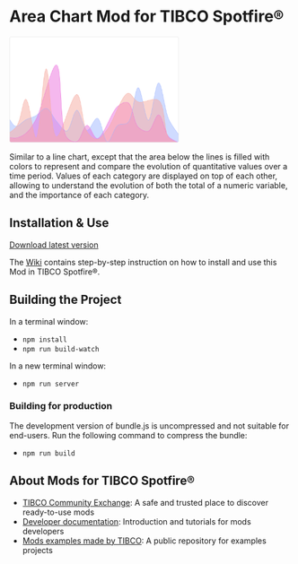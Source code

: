 # Area Chart Mod for TIBCO Spotfire®

<img src="assets/area.png" width="60%"/>

Similar to a line chart, except that the area below the lines is filled with colors to represent and compare the evolution of quantitative values over a time period. Values of each category are displayed on top of each other, allowing to understand the evolution of both the total of a numeric variable, and the importance of each category.

## Installation & Use

[Download latest version](https://github.com/TIBCOSoftware/spotfire-mod-area/releases)

The [Wiki](https://github.com/TIBCOSoftware/spotfire-mod-area/wiki) contains step-by-step instruction on how to install and use this Mod in TIBCO Spotfire®.

## Building the Project

In a terminal window:
- `npm install`
- `npm run build-watch`

In a new terminal window:
- `npm run server`

### Building for production

The development version of bundle.js is uncompressed and not suitable for end-users. Run the following command to compress the bundle:
- `npm run build`

## About Mods for TIBCO Spotfire®
-   [TIBCO Community Exchange](https://community.tibco.com/s/global-search/%40uri#q=mod%20for%20tibco%20spotfire&t=Exchange&sort=date%20descending): A safe and trusted place to discover ready-to-use mods
-   [Developer documentation](https://tibcosoftware.github.io/spotfire-mods/docs/): Introduction and tutorials for mods developers
-   [Mods examples made by TIBCO](https://github.com/TIBCOSoftware/spotfire-mods/releases/latest): A public repository for examples projects
